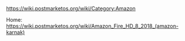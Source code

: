 https://wiki.postmarketos.org/wiki/Category:Amazon

Home:
https://wiki.postmarketos.org/wiki/Amazon_Fire_HD_8_2018_(amazon-karnak)

